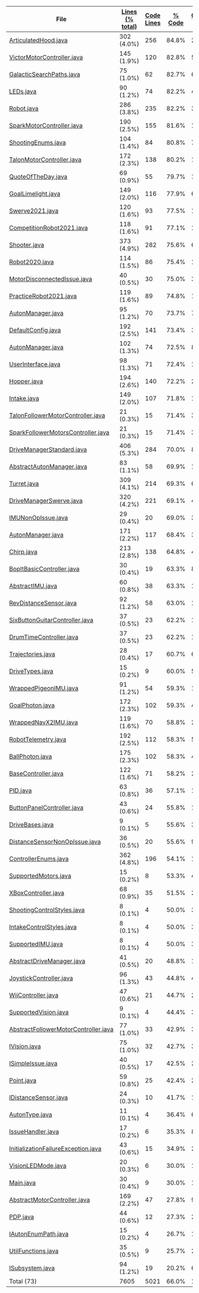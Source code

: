 
|File|[Lines (% total)](https://github.com/FRCTeam5199/Robot-Code-2021/tree/master/Statistics/LinesDescending.md/)|[Code Lines](https://github.com/FRCTeam5199/Robot-Code-2021/tree/master/Statistics/CodeDescending.md/)|[% Code](https://github.com/FRCTeam5199/Robot-Code-2021/tree/master/Statistics/ProportionCodeAscending.md/)|[Comment Lines](https://github.com/FRCTeam5199/Robot-Code-2021/tree/master/Statistics/CommentsDescending.md/)|[% Comment](https://github.com/FRCTeam5199/Robot-Code-2021/tree/master/Statistics/ProportionCommentsDescending.md/)|[Blank Lines](https://github.com/FRCTeam5199/Robot-Code-2021/tree/master/Statistics/BlanksDescending.md/)|[% Blank](https://github.com/FRCTeam5199/Robot-Code-2021/tree/master/Statistics/ProportionBlanksDescending.md/)|
| --- | --- | --- | --- | --- | --- | --- | --- |
|[ArticulatedHood.java](https://github.com/FRCTeam5199/Robot-Code-2021/tree/master/src/main/java/frc/ballstuff/shooting/ArticulatedHood.java)|302 (4.0%)|256|84.8%|24|7.9%|22|7.3%|
|[VictorMotorController.java](https://github.com/FRCTeam5199/Robot-Code-2021/tree/master/src/main/java/frc/motors/VictorMotorController.java)|145 (1.9%)|120|82.8%|5|3.4%|20|13.8%|
|[GalacticSearchPaths.java](https://github.com/FRCTeam5199/Robot-Code-2021/tree/master/src/main/java/frc/drive/auton/galacticsearch/GalacticSearchPaths.java)|75 (1.0%)|62|82.7%|6|8.0%|7|9.3%|
|[LEDs.java](https://github.com/FRCTeam5199/Robot-Code-2021/tree/master/src/main/java/frc/misc/LEDs.java)|90 (1.2%)|74|82.2%|4|4.4%|12|13.3%|
|[Robot.java](https://github.com/FRCTeam5199/Robot-Code-2021/tree/master/src/main/java/frc/robot/Robot.java)|286 (3.8%)|235|82.2%|32|11.2%|19|6.6%|
|[SparkMotorController.java](https://github.com/FRCTeam5199/Robot-Code-2021/tree/master/src/main/java/frc/motors/SparkMotorController.java)|190 (2.5%)|155|81.6%|14|7.4%|21|11.1%|
|[ShootingEnums.java](https://github.com/FRCTeam5199/Robot-Code-2021/tree/master/src/main/java/frc/ballstuff/shooting/ShootingEnums.java)|104 (1.4%)|84|80.8%|7|6.7%|13|12.5%|
|[TalonMotorController.java](https://github.com/FRCTeam5199/Robot-Code-2021/tree/master/src/main/java/frc/motors/TalonMotorController.java)|172 (2.3%)|138|80.2%|13|7.6%|21|12.2%|
|[QuoteOfTheDay.java](https://github.com/FRCTeam5199/Robot-Code-2021/tree/master/src/main/java/frc/misc/QuoteOfTheDay.java)|69 (0.9%)|55|79.7%|11|15.9%|3|4.3%|
|[GoalLimelight.java](https://github.com/FRCTeam5199/Robot-Code-2021/tree/master/src/main/java/frc/vision/camera/GoalLimelight.java)|149 (2.0%)|116|77.9%|6|4.0%|27|18.1%|
|[Swerve2021.java](https://github.com/FRCTeam5199/Robot-Code-2021/tree/master/src/main/java/frc/robot/robotconfigs/twentyone/Swerve2021.java)|120 (1.6%)|93|77.5%|10|8.3%|17|14.2%|
|[CompetitionRobot2021.java](https://github.com/FRCTeam5199/Robot-Code-2021/tree/master/src/main/java/frc/robot/robotconfigs/twentyone/CompetitionRobot2021.java)|118 (1.6%)|91|77.1%|10|8.5%|17|14.4%|
|[Shooter.java](https://github.com/FRCTeam5199/Robot-Code-2021/tree/master/src/main/java/frc/ballstuff/shooting/Shooter.java)|373 (4.9%)|282|75.6%|62|16.6%|29|7.8%|
|[Robot2020.java](https://github.com/FRCTeam5199/Robot-Code-2021/tree/master/src/main/java/frc/robot/robotconfigs/twentytwenty/Robot2020.java)|114 (1.5%)|86|75.4%|10|8.8%|18|15.8%|
|[MotorDisconnectedIssue.java](https://github.com/FRCTeam5199/Robot-Code-2021/tree/master/src/main/java/frc/selfdiagnostics/MotorDisconnectedIssue.java)|40 (0.5%)|30|75.0%|3|7.5%|7|17.5%|
|[PracticeRobot2021.java](https://github.com/FRCTeam5199/Robot-Code-2021/tree/master/src/main/java/frc/robot/robotconfigs/twentyone/PracticeRobot2021.java)|119 (1.6%)|89|74.8%|11|9.2%|19|16.0%|
|[AutonManager.java](https://github.com/FRCTeam5199/Robot-Code-2021/tree/master/src/main/java/frc/drive/auton/followtrajectory/AutonManager.java)|95 (1.2%)|70|73.7%|7|7.4%|18|18.9%|
|[DefaultConfig.java](https://github.com/FRCTeam5199/Robot-Code-2021/tree/master/src/main/java/frc/robot/robotconfigs/DefaultConfig.java)|192 (2.5%)|141|73.4%|33|17.2%|18|9.4%|
|[AutonManager.java](https://github.com/FRCTeam5199/Robot-Code-2021/tree/master/src/main/java/frc/drive/auton/galacticsearchscam/AutonManager.java)|102 (1.3%)|74|72.5%|8|7.8%|20|19.6%|
|[UserInterface.java](https://github.com/FRCTeam5199/Robot-Code-2021/tree/master/src/main/java/frc/misc/UserInterface.java)|98 (1.3%)|71|72.4%|16|16.3%|11|11.2%|
|[Hopper.java](https://github.com/FRCTeam5199/Robot-Code-2021/tree/master/src/main/java/frc/ballstuff/intaking/Hopper.java)|194 (2.6%)|140|72.2%|29|14.9%|25|12.9%|
|[Intake.java](https://github.com/FRCTeam5199/Robot-Code-2021/tree/master/src/main/java/frc/ballstuff/intaking/Intake.java)|149 (2.0%)|107|71.8%|19|12.8%|23|15.4%|
|[TalonFollowerMotorController.java](https://github.com/FRCTeam5199/Robot-Code-2021/tree/master/src/main/java/frc/motors/followers/TalonFollowerMotorController.java)|21 (0.3%)|15|71.4%|3|14.3%|3|14.3%|
|[SparkFollowerMotorsController.java](https://github.com/FRCTeam5199/Robot-Code-2021/tree/master/src/main/java/frc/motors/followers/SparkFollowerMotorsController.java)|21 (0.3%)|15|71.4%|3|14.3%|3|14.3%|
|[DriveManagerStandard.java](https://github.com/FRCTeam5199/Robot-Code-2021/tree/master/src/main/java/frc/drive/DriveManagerStandard.java)|406 (5.3%)|284|70.0%|89|21.9%|33|8.1%|
|[AbstractAutonManager.java](https://github.com/FRCTeam5199/Robot-Code-2021/tree/master/src/main/java/frc/drive/auton/AbstractAutonManager.java)|83 (1.1%)|58|69.9%|15|18.1%|10|12.0%|
|[Turret.java](https://github.com/FRCTeam5199/Robot-Code-2021/tree/master/src/main/java/frc/ballstuff/shooting/Turret.java)|309 (4.1%)|214|69.3%|67|21.7%|28|9.1%|
|[DriveManagerSwerve.java](https://github.com/FRCTeam5199/Robot-Code-2021/tree/master/src/main/java/frc/drive/DriveManagerSwerve.java)|320 (4.2%)|221|69.1%|48|15.0%|51|15.9%|
|[IMUNonOpIssue.java](https://github.com/FRCTeam5199/Robot-Code-2021/tree/master/src/main/java/frc/selfdiagnostics/IMUNonOpIssue.java)|29 (0.4%)|20|69.0%|3|10.3%|6|20.7%|
|[AutonManager.java](https://github.com/FRCTeam5199/Robot-Code-2021/tree/master/src/main/java/frc/drive/auton/galacticsearch/AutonManager.java)|171 (2.2%)|117|68.4%|31|18.1%|23|13.5%|
|[Chirp.java](https://github.com/FRCTeam5199/Robot-Code-2021/tree/master/src/main/java/frc/misc/Chirp.java)|213 (2.8%)|138|64.8%|48|22.5%|27|12.7%|
|[BopItBasicController.java](https://github.com/FRCTeam5199/Robot-Code-2021/tree/master/src/main/java/frc/controllers/BopItBasicController.java)|30 (0.4%)|19|63.3%|8|26.7%|3|10.0%|
|[AbstractIMU.java](https://github.com/FRCTeam5199/Robot-Code-2021/tree/master/src/main/java/frc/telemetry/imu/AbstractIMU.java)|60 (0.8%)|38|63.3%|10|16.7%|12|20.0%|
|[RevDistanceSensor.java](https://github.com/FRCTeam5199/Robot-Code-2021/tree/master/src/main/java/frc/vision/distancesensor/RevDistanceSensor.java)|92 (1.2%)|58|63.0%|11|12.0%|23|25.0%|
|[SixButtonGuitarController.java](https://github.com/FRCTeam5199/Robot-Code-2021/tree/master/src/main/java/frc/controllers/SixButtonGuitarController.java)|37 (0.5%)|23|62.2%|10|27.0%|4|10.8%|
|[DrumTimeController.java](https://github.com/FRCTeam5199/Robot-Code-2021/tree/master/src/main/java/frc/controllers/DrumTimeController.java)|37 (0.5%)|23|62.2%|10|27.0%|4|10.8%|
|[Trajectories.java](https://github.com/FRCTeam5199/Robot-Code-2021/tree/master/src/main/java/frc/drive/auton/followtrajectory/Trajectories.java)|28 (0.4%)|17|60.7%|6|21.4%|5|17.9%|
|[DriveTypes.java](https://github.com/FRCTeam5199/Robot-Code-2021/tree/master/src/main/java/frc/drive/DriveTypes.java)|15 (0.2%)|9|60.0%|5|33.3%|1|6.7%|
|[WrappedPigeonIMU.java](https://github.com/FRCTeam5199/Robot-Code-2021/tree/master/src/main/java/frc/telemetry/imu/WrappedPigeonIMU.java)|91 (1.2%)|54|59.3%|15|16.5%|22|24.2%|
|[GoalPhoton.java](https://github.com/FRCTeam5199/Robot-Code-2021/tree/master/src/main/java/frc/vision/camera/GoalPhoton.java)|172 (2.3%)|102|59.3%|43|25.0%|27|15.7%|
|[WrappedNavX2IMU.java](https://github.com/FRCTeam5199/Robot-Code-2021/tree/master/src/main/java/frc/telemetry/imu/WrappedNavX2IMU.java)|119 (1.6%)|70|58.8%|29|24.4%|20|16.8%|
|[RobotTelemetry.java](https://github.com/FRCTeam5199/Robot-Code-2021/tree/master/src/main/java/frc/telemetry/RobotTelemetry.java)|192 (2.5%)|112|58.3%|54|28.1%|26|13.5%|
|[BallPhoton.java](https://github.com/FRCTeam5199/Robot-Code-2021/tree/master/src/main/java/frc/vision/camera/BallPhoton.java)|175 (2.3%)|102|58.3%|47|26.9%|26|14.9%|
|[BaseController.java](https://github.com/FRCTeam5199/Robot-Code-2021/tree/master/src/main/java/frc/controllers/BaseController.java)|122 (1.6%)|71|58.2%|28|23.0%|23|18.9%|
|[PID.java](https://github.com/FRCTeam5199/Robot-Code-2021/tree/master/src/main/java/frc/misc/PID.java)|63 (0.8%)|36|57.1%|18|28.6%|9|14.3%|
|[ButtonPanelController.java](https://github.com/FRCTeam5199/Robot-Code-2021/tree/master/src/main/java/frc/controllers/ButtonPanelController.java)|43 (0.6%)|24|55.8%|14|32.6%|5|11.6%|
|[DriveBases.java](https://github.com/FRCTeam5199/Robot-Code-2021/tree/master/src/main/java/frc/drive/DriveBases.java)|9 (0.1%)|5|55.6%|3|33.3%|1|11.1%|
|[DistanceSensorNonOpIssue.java](https://github.com/FRCTeam5199/Robot-Code-2021/tree/master/src/main/java/frc/selfdiagnostics/DistanceSensorNonOpIssue.java)|36 (0.5%)|20|55.6%|9|25.0%|7|19.4%|
|[ControllerEnums.java](https://github.com/FRCTeam5199/Robot-Code-2021/tree/master/src/main/java/frc/controllers/ControllerEnums.java)|362 (4.8%)|196|54.1%|110|30.4%|56|15.5%|
|[SupportedMotors.java](https://github.com/FRCTeam5199/Robot-Code-2021/tree/master/src/main/java/frc/motors/SupportedMotors.java)|15 (0.2%)|8|53.3%|4|26.7%|3|20.0%|
|[XBoxController.java](https://github.com/FRCTeam5199/Robot-Code-2021/tree/master/src/main/java/frc/controllers/XBoxController.java)|68 (0.9%)|35|51.5%|26|38.2%|7|10.3%|
|[ShootingControlStyles.java](https://github.com/FRCTeam5199/Robot-Code-2021/tree/master/src/main/java/frc/ballstuff/shooting/ShootingControlStyles.java)|8 (0.1%)|4|50.0%|3|37.5%|1|12.5%|
|[IntakeControlStyles.java](https://github.com/FRCTeam5199/Robot-Code-2021/tree/master/src/main/java/frc/ballstuff/intaking/IntakeControlStyles.java)|8 (0.1%)|4|50.0%|3|37.5%|1|12.5%|
|[SupportedIMU.java](https://github.com/FRCTeam5199/Robot-Code-2021/tree/master/src/main/java/frc/telemetry/imu/SupportedIMU.java)|8 (0.1%)|4|50.0%|3|37.5%|1|12.5%|
|[AbstractDriveManager.java](https://github.com/FRCTeam5199/Robot-Code-2021/tree/master/src/main/java/frc/drive/AbstractDriveManager.java)|41 (0.5%)|20|48.8%|14|34.1%|7|17.1%|
|[JoystickController.java](https://github.com/FRCTeam5199/Robot-Code-2021/tree/master/src/main/java/frc/controllers/JoystickController.java)|96 (1.3%)|43|44.8%|44|45.8%|9|9.4%|
|[WiiController.java](https://github.com/FRCTeam5199/Robot-Code-2021/tree/master/src/main/java/frc/controllers/WiiController.java)|47 (0.6%)|21|44.7%|21|44.7%|5|10.6%|
|[SupportedVision.java](https://github.com/FRCTeam5199/Robot-Code-2021/tree/master/src/main/java/frc/vision/camera/SupportedVision.java)|9 (0.1%)|4|44.4%|3|33.3%|2|22.2%|
|[AbstractFollowerMotorController.java](https://github.com/FRCTeam5199/Robot-Code-2021/tree/master/src/main/java/frc/motors/followers/AbstractFollowerMotorController.java)|77 (1.0%)|33|42.9%|35|45.5%|9|11.7%|
|[IVision.java](https://github.com/FRCTeam5199/Robot-Code-2021/tree/master/src/main/java/frc/vision/camera/IVision.java)|75 (1.0%)|32|42.7%|30|40.0%|13|17.3%|
|[ISimpleIssue.java](https://github.com/FRCTeam5199/Robot-Code-2021/tree/master/src/main/java/frc/selfdiagnostics/ISimpleIssue.java)|40 (0.5%)|17|42.5%|20|50.0%|3|7.5%|
|[Point.java](https://github.com/FRCTeam5199/Robot-Code-2021/tree/master/src/main/java/frc/drive/auton/Point.java)|59 (0.8%)|25|42.4%|27|45.8%|7|11.9%|
|[IDistanceSensor.java](https://github.com/FRCTeam5199/Robot-Code-2021/tree/master/src/main/java/frc/vision/distancesensor/IDistanceSensor.java)|24 (0.3%)|10|41.7%|11|45.8%|3|12.5%|
|[AutonType.java](https://github.com/FRCTeam5199/Robot-Code-2021/tree/master/src/main/java/frc/drive/auton/AutonType.java)|11 (0.1%)|4|36.4%|6|54.5%|1|9.1%|
|[IssueHandler.java](https://github.com/FRCTeam5199/Robot-Code-2021/tree/master/src/main/java/frc/selfdiagnostics/IssueHandler.java)|17 (0.2%)|6|35.3%|8|47.1%|3|17.6%|
|[InitializationFailureException.java](https://github.com/FRCTeam5199/Robot-Code-2021/tree/master/src/main/java/frc/misc/InitializationFailureException.java)|43 (0.6%)|15|34.9%|23|53.5%|5|11.6%|
|[VisionLEDMode.java](https://github.com/FRCTeam5199/Robot-Code-2021/tree/master/src/main/java/frc/vision/camera/VisionLEDMode.java)|20 (0.3%)|6|30.0%|13|65.0%|1|5.0%|
|[Main.java](https://github.com/FRCTeam5199/Robot-Code-2021/tree/master/src/main/java/frc/robot/Main.java)|30 (0.4%)|9|30.0%|17|56.7%|4|13.3%|
|[AbstractMotorController.java](https://github.com/FRCTeam5199/Robot-Code-2021/tree/master/src/main/java/frc/motors/AbstractMotorController.java)|169 (2.2%)|47|27.8%|99|58.6%|23|13.6%|
|[PDP.java](https://github.com/FRCTeam5199/Robot-Code-2021/tree/master/src/main/java/frc/pdp/PDP.java)|44 (0.6%)|12|27.3%|26|59.1%|6|13.6%|
|[IAutonEnumPath.java](https://github.com/FRCTeam5199/Robot-Code-2021/tree/master/src/main/java/frc/drive/auton/IAutonEnumPath.java)|15 (0.2%)|4|26.7%|10|66.7%|1|6.7%|
|[UtilFunctions.java](https://github.com/FRCTeam5199/Robot-Code-2021/tree/master/src/main/java/frc/misc/UtilFunctions.java)|35 (0.5%)|9|25.7%|24|68.6%|2|5.7%|
|[ISubsystem.java](https://github.com/FRCTeam5199/Robot-Code-2021/tree/master/src/main/java/frc/misc/ISubsystem.java)|94 (1.2%)|19|20.2%|62|66.0%|13|13.8%|
|Total (73)|7605|5021|66.0%|1609| 21.2%|975|12.8%|